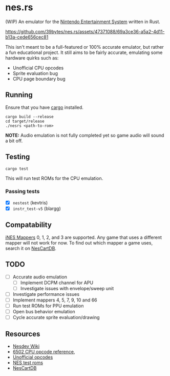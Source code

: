 # nes.rs

(WIP) An emulator for the [Nintendo Entertainment System](https://en.wikipedia.org/wiki/Nintendo_Entertainment_System) written in Rust.

https://github.com/39bytes/nes.rs/assets/47371088/69a3ce36-a5a2-4d11-b13a-cede656cec81

This isn't meant to be a full-featured or 100% accurate emulator, but rather a fun educational project.
It still aims to be fairly accurate, emulating some hardware quirks such as:
- Unofficial CPU opcodes
- Sprite evaluation bug
- CPU page boundary bug

## Running
Ensure that you have [cargo](https://doc.rust-lang.org/cargo/) installed.
```
cargo build --release
cd target/release
./nesrs <path-to-rom>
```
**NOTE:** Audio emulation is not fully completed yet so game audio will sound a bit off.

## Testing
```
cargo test
```
This will run test ROMs for the CPU emulation.

### Passing tests
- [x] `nestest` (kevtris)
- [x] `instr_test-v5` (blargg)

## Compatability
[iNES Mappers](https://www.nesdev.org/wiki/Mapper#iNES_1.0_mapper_grid) 0, 1, 2, and 3 are supported. 
Any game that uses a different mapper will not work for now. 
To find out which mapper a game uses, search it on [NesCartDB](https://nescartdb.com/).

## TODO
- [ ] Accurate audio emulation
    - [ ] Implement DCPM channel for APU
    - [ ] Investigate issues with envelope/sweep unit
- [ ] Investigate performance issues
- [ ] Implement mappers 4, 5, 7, 9, 10 and 66
- [ ] Run test ROMs for PPU emulation
- [ ] Open bus behavior emulation
- [ ] Cycle accurate sprite evaluation/drawing

## Resources
- [Nesdev Wiki](https://www.nesdev.org/wiki/Nesdev_Wiki)
- [6502 CPU opcode reference](https://www.nesdev.org/obelisk-6502-guide/reference.html), 
- [Unofficial opcodes](https://www.oxyron.de/html/opcodes02.html)
- [NES test roms](https://github.com/christopherpow/nes-test-roms)
- [NesCartDB](https://nescartdb.com/)
